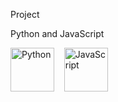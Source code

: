Project


Python and JavaScript

<p>
  <img src="https://cdn.jsdelivr.net/gh/devicons/devicon/icons/python/python-original.svg" alt="Python" width="70" height="70"/>
  &nbsp;&nbsp;
  <img src="https://cdn.jsdelivr.net/gh/devicons/devicon/icons/javascript/javascript-original.svg" alt="JavaScript" width="70" height="70"/>
</p>


